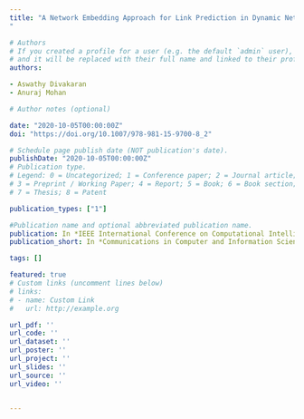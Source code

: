 ```yaml
---
title: "A Network Embedding Approach for Link Prediction in Dynamic Networks
"

# Authors
# If you created a profile for a user (e.g. the default `admin` user), write the username (folder name) here 
# and it will be replaced with their full name and linked to their profile.
authors:

- Aswathy Divakaran
- Anuraj Mohan

# Author notes (optional)

date: "2020-10-05T00:00:00Z"
doi: "https://doi.org/10.1007/978-981-15-9700-8_2"

# Schedule page publish date (NOT publication's date).
publishDate: "2020-10-05T00:00:00Z"
# Publication type.
# Legend: 0 = Uncategorized; 1 = Conference paper; 2 = Journal article;
# 3 = Preprint / Working Paper; 4 = Report; 5 = Book; 6 = Book section;
# 7 = Thesis; 8 = Patent

publication_types: ["1"]

#Publication name and optional abbreviated publication name.
publication: In *IEEE International Conference on Computational Intelligence, Cyber Security, and Computational Models held at PSG College of Technology, Coimbatore, India*
publication_short: In *Communications in Computer and Information Science(CCIS), Springer*

tags: []

featured: true
# Custom links (uncomment lines below)
# links:
# - name: Custom Link
#   url: http://example.org

url_pdf: ''
url_code: ''
url_dataset: ''
url_poster: ''
url_project: ''
url_slides: ''
url_source: ''
url_video: ''


---
```


